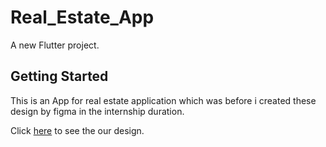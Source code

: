 # Real_Estate_App

A new Flutter project.

## Getting Started

This is an App for real estate application which was before i created these design by figma in the internship duration.

Click [here](https://www.figma.com/file/1jGQJN2lGOq3yCvfPGC7Dz/Assignment_TechEye?type=design&node-id=0%3A1&mode=design&t=1BQzE3jFnji1cUgO-1) to see the our design.

